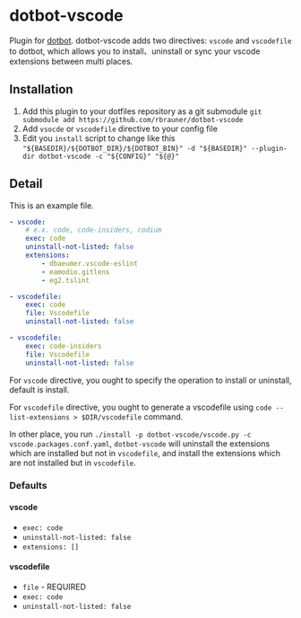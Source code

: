 # dotbot-vscode

Plugin for [dotbot](https://github.com/anishathalye/dotbot). dotbot-vscode adds two directives: `vscode` and `vscodefile` to dotbot, which allows you to install、uninstall or sync your vscode extensions between multi places.

## Installation

1. Add this plugin to your dotfiles repository as a git submodule
    `git submodule add https://github.com/rbrauner/dotbot-vscode`
2. Add `vsocde` or `vscodefile` directive to your config file
3. Edit you `install` script to change like this `"${BASEDIR}/${DOTBOT_DIR}/${DOTBOT_BIN}" -d "${BASEDIR}" --plugin-dir dotbot-vscode -c "${CONFIG}" "${@}"`

## Detail

This is an example file.

```yaml
- vscode:
    # e.x. code, code-insiders, codium
    exec: code
    uninstall-not-listed: false
    extensions:
        - dbaeumer.vscode-eslint
        - eamodio.gitlens
        - eg2.tslint

- vscodefile:
    exec: code
    file: Vscodefile
    uninstall-not-listed: false

- vscodefile:
    exec: code-insiders
    file: Vscodefile
    uninstall-not-listed: false
```

For `vscode` directive, you ought to specify the operation to install or uninstall, default is install.

For `vscodefile` directive, you ought to generate a vscodefile using `code --list-extensions > $DIR/vscodefile` command.

In other place, you run `./install -p dotbot-vscode/vscode.py -c vscode.packages.conf.yaml`, `dotbot-vscode` will uninstall the extensions which are installed but not in `vscodefile`, and install the extensions which are not installed but in `vscodefile`.

### Defaults

#### vscode

- `exec: code`
- `uninstall-not-listed: false`
- `extensions: []`

#### vscodefile

- `file` - REQUIRED
- `exec: code`
- `uninstall-not-listed: false`
